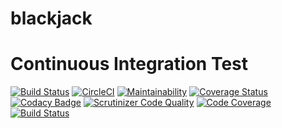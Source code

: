 # blackjack

Continuous Integration Test
====================================

[![Build Status](https://travis-ci.com/daib17/blackjack.svg?branch=master)](https://travis-ci.com/daib17/blackjack)
[![CircleCI](https://circleci.com/gh/daib17/blackjack.svg?style=svg)](https://circleci.com/gh/daib17/blackjack)
[![Maintainability](https://api.codeclimate.com/v1/badges/470f748c1305bcb8f153/maintainability)](https://codeclimate.com/github/daib17/blackjack/maintainability)
[![Coverage Status](https://coveralls.io/repos/github/daib17/blackjack/badge.svg?branch=master)](https://coveralls.io/github/daib17/blackjack?branch=master)
[![Codacy Badge](https://api.codacy.com/project/badge/Grade/d59be401fe9b4131a0ccebb5c92b6cc6)](https://www.codacy.com/app/daib17/blackjack?utm_source=github.com&amp;utm_medium=referral&amp;utm_content=daib17/blackjack&amp;utm_campaign=Badge_Grade)
[![Scrutinizer Code Quality](https://scrutinizer-ci.com/g/daib17/blackjack/badges/quality-score.png?b=master)](https://scrutinizer-ci.com/g/daib17/blackjack/?branch=master)
[![Code Coverage](https://scrutinizer-ci.com/g/daib17/blackjack/badges/coverage.png?b=master)](https://scrutinizer-ci.com/g/daib17/blackjack/?branch=master)
[![Build Status](https://scrutinizer-ci.com/g/daib17/blackjack/badges/build.png?b=master)](https://scrutinizer-ci.com/g/daib17/blackjack/build-status/master)
